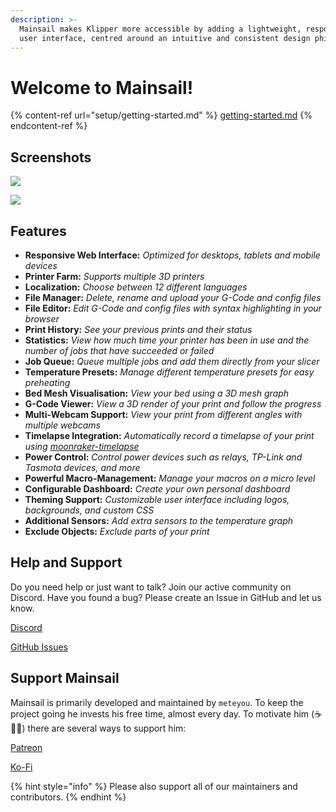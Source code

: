 ```yaml
---
description: >-
  Mainsail makes Klipper more accessible by adding a lightweight, responsive web
  user interface, centred around an intuitive and consistent design philosophy.
---
```


# Welcome to Mainsail!

{% content-ref url="setup/getting-started.md" %}
[getting-started.md](setup/getting-started.md)
{% endcontent-ref %}

## Screenshots

![](https://docs.mainsail.xyz/assets/img/screenshot.png)

![](https://docs.mainsail.xyz/assets/img/features.png)

## Features

* **Responsive Web Interface:** _Optimized for desktops, tablets and mobile devices_
* **Printer Farm:** _Supports multiple 3D printers_
* **Localization:** _Choose between 12 different languages_
* **File Manager:** _Delete, rename and upload your G-Code and config files_
* **File Editor:** _Edit G-Code and config files with syntax highlighting in your browser_
* **Print History:** _See your previous prints and their status_
* **Statistics:** _View how much time your printer has been in use and the number of jobs that have succeeded or failed_
* **Job Queue:** _Queue multiple jobs and add them directly from your slicer_
* **Temperature Presets:** _Manage different temperature presets for easy preheating_
* **Bed Mesh Visualisation:** _View your bed using a 3D mesh graph_
* **G-Code Viewer:** _View a 3D render of your print and follow the progress_
* **Multi-Webcam Support:** _View your print from different angles with multiple webcams_
* **Timelapse Integration:** _Automatically record a timelapse of your print using_ [_moonraker-timelapse_](https://github.com/mainsail-crew/moonraker-timelapse)
* **Power Control:** _Control power devices such as relays, TP-Link and Tasmota devices, and more_
* **Powerful Macro-Management:** _Manage your macros on a micro level_
* **Configurable Dashboard:** _Create your own personal dashboard_
* **Theming Support:** _Customizable user interface including logos, backgrounds, and custom CSS_
* **Additional Sensors:** _Add extra sensors to the temperature graph_
* **Exclude Objects:** _Exclude parts of your print_

## Help and Support

Do you need help or just want to talk? Join our active community on Discord. Have you found a bug? Please create an Issue in GitHub and let us know.

[Discord](https://discord.gg/skWTwTD)

[GitHub Issues](https://github.com/mainsail-crew/mainsail/issues)

## Support Mainsail

Mainsail is primarily developed and maintained by `meteyou`. To keep the project going he invests his free time, almost every day. To motivate him (☕🍺😜) there are several ways to support him:

[Patreon](https://www.patreon.com/meteyou)

[Ko-Fi](https://ko-fi.com/mainsail)

{% hint style="info" %}
Please also support all of our maintainers and contributors.
{% endhint %}
